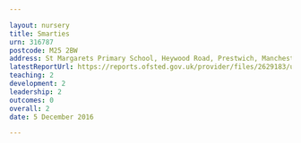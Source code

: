 ```yaml
---

layout: nursery
title: Smarties
urn: 316787
postcode: M25 2BW
address: St Margarets Primary School, Heywood Road, Prestwich, Manchester, M25 2BW
latestReportUrl: https://reports.ofsted.gov.uk/provider/files/2629183/urn/316787.pdf
teaching: 2
development: 2
leadership: 2
outcomes: 0
overall: 2
date: 5 December 2016

---
```

